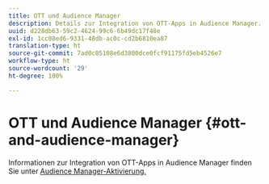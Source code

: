 ```yaml
---
title: OTT und Audience Manager
description: Details zur Integration von OTT-Apps in Audience Manager.
uuid: d228db63-59c2-4624-99c6-6b49dc17f48e
exl-id: 1cc08ed6-9331-48db-ac0c-cd2b6810ea87
translation-type: ht
source-git-commit: 7ad0c85108e6d3800dce0fcf91175fd5eb4526e7
workflow-type: ht
source-wordcount: '29'
ht-degree: 100%

---
```


# OTT und Audience Manager {#ott-and-audience-manager}

Informationen zur Integration von OTT-Apps in Audience Manager finden Sie unter [Audience Manager-Aktivierung.](/help/intro-to-ava/am-enablement.md)
